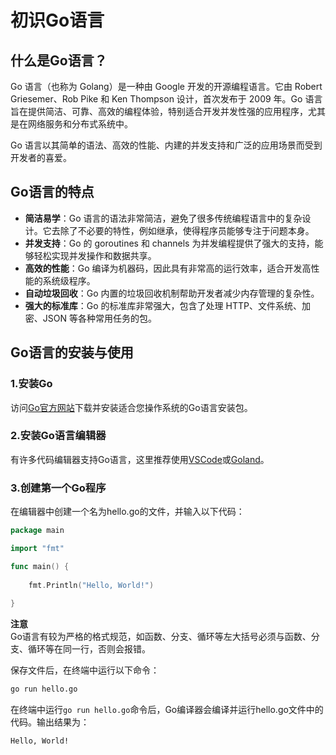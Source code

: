 # 初识Go语言
## 什么是Go语言？
Go 语言（也称为 Golang）是一种由 Google 开发的开源编程语言。它由 Robert Griesemer、Rob Pike 和 Ken Thompson 设计，首次发布于 2009 年。Go 语言旨在提供简洁、可靠、高效的编程体验，特别适合开发并发性强的应用程序，尤其是在网络服务和分布式系统中。

Go 语言以其简单的语法、高效的性能、内建的并发支持和广泛的应用场景而受到开发者的喜爱。

## Go语言的特点
- **简洁易学**：Go 语言的语法非常简洁，避免了很多传统编程语言中的复杂设计。它去除了不必要的特性，例如继承，使得程序员能够专注于问题本身。
- **并发支持**：Go 的 goroutines 和 channels 为并发编程提供了强大的支持，能够轻松实现并发操作和数据共享。
- **高效的性能**：Go 编译为机器码，因此具有非常高的运行效率，适合开发高性能的系统级程序。
- **自动垃圾回收**：Go 内置的垃圾回收机制帮助开发者减少内存管理的复杂性。
- **强大的标准库**：Go 的标准库非常强大，包含了处理 HTTP、文件系统、加密、JSON 等各种常用任务的包。

## Go语言的安装与使用
### 1.安装Go
访问[Go官方网站](https://go.dev/dl/)下载并安装适合您操作系统的Go语言安装包。
### 2.安装Go语言编辑器
有许多代码编辑器支持Go语言，这里推荐使用[VSCode](https://code.visualstudio.com/)或[Goland](https://www.jetbrains.com/go/)。
### 3.创建第一个Go程序
在编辑器中创建一个名为hello.go的文件，并输入以下代码：

```go
package main

import "fmt"

func main() {
	
    fmt.Println("Hello, World!")
	
}
```

**注意**\
Go语言有较为严格的格式规范，如函数、分支、循环等左大括号必须与函数、分支、循环等在同一行，否则会报错。

保存文件后，在终端中运行以下命令：

```bash
go run hello.go
```

在终端中运行`go run hello.go`命令后，Go编译器会编译并运行hello.go文件中的代码。输出结果为：

```bash
Hello, World!
```